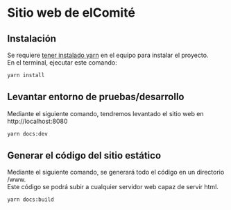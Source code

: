 # Sitio web de elComité


## Instalación

Se requiere [tener instalado yarn](https://yarnpkg.com/en/docs/install) en el equipo para instalar el proyecto.  
En el terminal, ejecutar este comando:

```bash
yarn install
```

## Levantar entorno de pruebas/desarrollo

Mediante el siguiente comando, tendremos levantado el sitio web en http://localhost:8080  
```bash
yarn docs:dev
```

## Generar el código del sitio estático

Mediante el siguiente comando, se generará todo el código en un directorio /www.  
Este código se podrá subir a cualquier servidor web capaz de servir html.  
```bash
yarn docs:build
```


